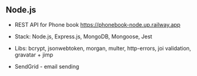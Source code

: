 ## Node.js

- REST API for Phone book
https://phonebook-node.up.railway.app

- Stack: Node.js, Express.js, MongoDB, Mongoose, Jest

- Libs: bcrypt, jsonwebtoken, morgan, multer, http-errors, joi validation,
  gravatar + jimp

- SendGrid - email sending
